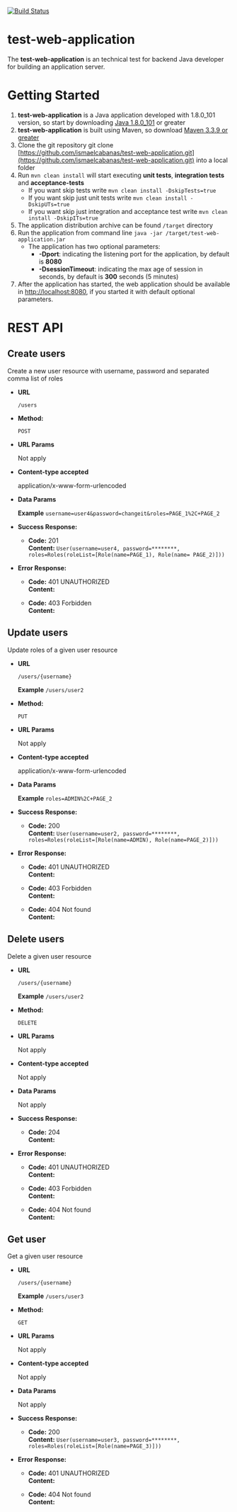 [![Build Status](https://travis-ci.org/ismaelcabanas/test-web-application.svg?branch=develop)](https://travis-ci.org/ismaelcabanas/test-web-application)

# test-web-application
The **test-web-application** is an technical test for backend Java developer for 
building an application server.

# Getting Started

1. **test-web-application** is a Java application developed with 1.8.0_101 version, so start by downloading [Java 1.8.0_101](http://www.oracle.com/technetwork/java/javase/downloads/index.html) or greater
2. **test-web-application** is built using Maven, so download [Maven 3.3.9 or greater](https://maven.apache.org/download.cgi)
3. Clone the git repository git clone [https://github.com/ismaelcabanas/test-web-application.git](https://github.com/ismaelcabanas/test-web-application.git) into a local folder
4. Run `mvn clean install` will start executing **unit tests**, **integration tests** and **acceptance-tests**
    * If you want skip tests write `mvn clean install -DskipTests=true`
    * If you want skip just unit tests write `mvn clean install -DskipUTs=true`
    * If you want skip just integration and acceptance test write `mvn clean install -DskipITs=true`
5. The application distribution archive can be found `/target` directory
6. Run the application from command line `java -jar /target/test-web-application.jar`
    * The application has two optional parameters:
        * **-Dport**: indicating the listening port for the application, by default is **8080**
        * **-DsessionTimeout**: indicating the max age of session in seconds, by default is **300** seconds (5 minutes) 
7. After the application has started, the web application should be available in [http://localhost:8080](http://localhost:8080), if you started it with default optional parameters.

# REST API

**Create users**
----

Create a new user resource with username, password and separated comma list of roles
    
* **URL**

  `/users`

* **Method:**
  
  `POST`

 
*  **URL Params**

   Not apply 

*  **Content-type accepted**

   application/x-www-form-urlencoded
   
* **Data Params**

    **Example**
  `username=user4&password=changeit&roles=PAGE_1%2C+PAGE_2`

* **Success Response:**
  
  * **Code:** 201 <br />
    **Content:** `User(username=user4, password=********, roles=Roles(roleList=[Role(name=PAGE_1), Role(name= PAGE_2)]))`
 
* **Error Response:**

  * **Code:** 401 UNAUTHORIZED <br />
    **Content:** 

  * **Code:** 403 Forbidden <br />
    **Content:** 

**Update users**
----

Update roles of a given user resource

* **URL**

  `/users/{username}`
  
  **Example**
  `/users/user2`

* **Method:**
  
  `PUT`
 
*  **URL Params**

   Not apply 

*  **Content-type accepted**

   application/x-www-form-urlencoded
   
* **Data Params**

    **Example**
  `roles=ADMIN%2C+PAGE_2`

* **Success Response:**
  
  * **Code:** 200 <br />
    **Content:** `User(username=user2, password=********, roles=Roles(roleList=[Role(name=ADMIN), Role(name=PAGE_2)]))`
 
* **Error Response:**

  * **Code:** 401 UNAUTHORIZED <br />
    **Content:** 

  * **Code:** 403 Forbidden <br />
    **Content:** 
  
  * **Code:** 404 Not found <br />
      **Content:**   
    
**Delete users**
----

Delete a given user resource

* **URL**

  `/users/{username}`
  
  **Example**
  `/users/user2`

* **Method:**
  
  `DELETE`
 
*  **URL Params**

   Not apply 

*  **Content-type accepted**

   Not apply
   
* **Data Params**

    Not apply

* **Success Response:**
  
  * **Code:** 204 <br />
    **Content:** 
 
* **Error Response:**

  * **Code:** 401 UNAUTHORIZED <br />
    **Content:** 

  * **Code:** 403 Forbidden <br />
    **Content:** 

  * **Code:** 404 Not found <br />
    **Content:**
    
**Get user**
----

Get a given user resource

* **URL**

  `/users/{username}`
  
  **Example**
  `/users/user3`

* **Method:**
  
  `GET`
 
*  **URL Params**

   Not apply 

*  **Content-type accepted**

   Not apply
   
* **Data Params**

    Not apply

* **Success Response:**
  
  * **Code:** 200 <br />
    **Content:** `User(username=user3, password=********, roles=Roles(roleList=[Role(name=PAGE_3)]))`
 
* **Error Response:**

  * **Code:** 401 UNAUTHORIZED <br />
    **Content:** 

  * **Code:** 404 Not found <br />
    **Content:**
